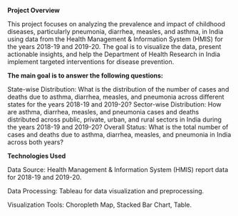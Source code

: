 **Project Overview**

This project focuses on analyzing the prevalence and impact of childhood diseases, particularly pneumonia, diarrhea, measles, and asthma, in India using data from the Health Management & Information System (HMIS) for the years 2018-19 and 2019-20. The goal is to visualize the data, present actionable insights, and help the Department of Health Research in India implement targeted interventions for disease prevention.

**The main goal is to answer the following questions:**

State-wise Distribution: What is the distribution of the number of cases and deaths due to asthma, diarrhea, measles, and pneumonia across different states for the years 2018-19 and 2019-20?
Sector-wise Distribution: How are asthma, diarrhea, measles, and pneumonia cases and deaths distributed across public, private, urban, and rural sectors in India during the years 2018-19 and 2019-20?
Overall Status: What is the total number of cases and deaths due to asthma, diarrhea, measles, and pneumonia in India across both years?

**Technologies Used**

Data Source: Health Management & Information System (HMIS) report data for 2018-19 and 2019-20.

Data Processing: Tableau for data visualization and preprocessing.

Visualization Tools: Choropleth Map, Stacked Bar Chart, Table.
